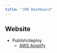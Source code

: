 ```yaml
---
title: "JRO Dashboard"
---
```


## Website
- Publish/deploy
    - [AWS Amplify](https://console.aws.amazon.com/amplify/home)